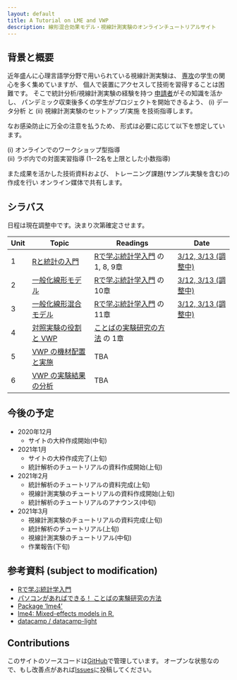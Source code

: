 ```yaml
---
layout: default
title: A Tutorial on LME and VWP
description: 線形混合効果モデル・視線計測実験のオンラインチュートリアルサイト
---
```


## 背景と概要

近年盛んに⼼理⾔語学分野で⽤いられている視線計測実験は、
[専攻](http://gamp.c.u-tokyo.ac.jp/)の学⽣の関⼼を多く集めていますが、
個⼈で装置にアクセスして技術を習得することは困難です。
そこで統計分析/視線計測実験の経験を持つ
[申請者](https://github.com/kishiyamat)がその知識を活かし、
パンデミック収束後多くの学⽣がプロジェクトを開始できるよう、
(i) データ分析 と
(ii) 視線計測実験のセットアップ/実施
を技術指導します。

なお感染防⽌に万全の注意を払うため、
形式は必要に応じて以下を想定しています。

(i) オンラインでのワークショップ型指導  
(ii) ラボ内での対⾯実習指導 (1--2名を上限とした⼩数指導)

また成果を活かした技術資料および、
トレーニング課題(サンプル実験を含む)の作成を⾏い
オンライン媒体で共有します。

<!--
150,000で50,000で4週と考えると12週分のコマになる。
1. 授業をする　
1. 動画として残す
1. ハンズオンは code camp
-->

## シラバス

日程は現在調整中です。決まり次第確定させます。

| Unit | Topic                          | Readings                                  | Date                          |
|------|--------------------------------|-------------------------------------------|-------------------------------|
| 1    | [Rと統計の入門       ][day-1]  | [Rで学ぶ統計学入門][yellow] の 1, 8, 9章  | [3/12, 3/13 (調整中)][tonton] |
| 2    | [一般化線形モデル    ][day-2]  | [Rで学ぶ統計学入門][yellow] の 10章       | [3/12, 3/13 (調整中)][tonton] |
| 3    | [一般化線形混合モデル][day-3]  | [Rで学ぶ統計学入門][yellow] の 11章       | [3/12, 3/13 (調整中)][tonton] |
| 4    | [対照実験の役割と VWP][day-4]  | [ことばの実験研究の方法][nakatani] の 1章 |                               |
| 5    | [VWP の機材配置と実施][day-5]  | TBA                                       |                               |
| 6    | [VWP の実験結果の分析][day-1]  | TBA                                       |                               |

## 今後の予定

* 2020年12月
  * サイトの大枠作成開始(中旬)
* 2021年1月
  * サイトの大枠作成完了(上旬)
  * 統計解析のチュートリアルの資料作成開始(上旬)
* 2021年2月
  * 統計解析のチュートリアルの資料完成(上旬)
  * 視線計測実験のチュートリアルの資料作成開始(上旬)
  * 統計解析のチュートリアルのアナウンス(中旬)
* 2021年3月
  * 視線計測実験のチュートリアルの資料完成(上旬)
  * 統計解析のチュートリアル(上旬)
  * 視線計測実験のチュートリアル(中旬)
  * 作業報告(下旬)

## 参考資料 (subject to modification)

- [Rで学ぶ統計学入門][yellow]
- [パソコンがあればできる！ ことばの実験研究の方法][nakatani]
- [Package ‘lme4’][lme_pdf]
- [lme4: Mixed-effects models in R.][lme]
- [datacamp / datacamp-light][dc]


## Contributions

このサイトのソースコードは[GitHub][home]で管理しています。
オープンな状態なので、もし改善点があれば[Issues][issues]に投稿してください。

[lme]: https://www.r-project.org/nosvn/pandoc/lme4.html
[lme_pdf]: https://cran.r-project.org/web/packages/lme4/lme4.pdf
[dc]: https://github.com/datacamp/datacamp-light
[home]: https://github.com/kishiyamat/tutorial-lme-vwp/tree/gh-pages
[issues]: https://github.com/kishiyamat/tutorial-lme-vwp/issues
[yellow]: http://www.tkd-pbl.com/book/b279683.html
[nakatani]: http://www.hituzi.co.jp/hituzibooks/ISBN978-4-89476-964-9.htm
[day-1]: ./1.html
[day-2]: ./2.html
[day-3]: ./3.html
[day-4]: ./4.html
[day-5]: ./5.html
[day-6]: ./6.html
[tonton]: http://tonton.amaneku.com/list.php?id=20210131034707_wvCq57

<!---
### Misc.

Your Pages site will use the layout and styles from the Jekyll theme you have selected in your [repository settings](https://github.com/kishiyamat/tutorial-lme-vwp/settings). The name of this theme is saved in the Jekyll `_config.yml` configuration file.

### Support or Contact

Having trouble with Pages? Check out our [documentation](https://docs.github.com/categories/github-pages-basics/) or [contact support](https://github.com/contact) and we’ll help you sort it out.
-->
